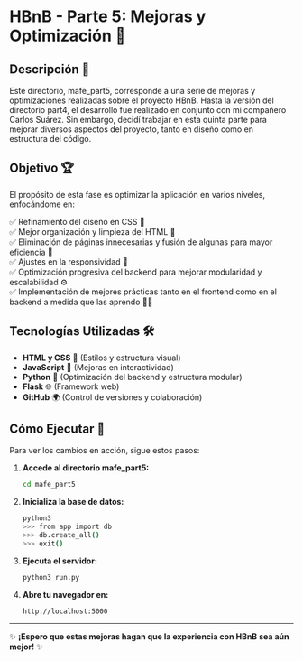 # HBnB - Parte 5: Mejoras y Optimización 🚀

## Descripción 📌
Este directorio, mafe_part5, corresponde a una serie de mejoras y optimizaciones realizadas sobre el proyecto HBnB. Hasta la versión del directorio part4, el desarrollo fue realizado en conjunto con mi compañero Carlos Suárez. Sin embargo, decidí trabajar en esta quinta parte para mejorar diversos aspectos del proyecto, tanto en diseño como en estructura del código.

## Objetivo 🏆
El propósito de esta fase es optimizar la aplicación en varios niveles, enfocándome en:

✅ Refinamiento del diseño en CSS 🎨  
✅ Mejor organización y limpieza del HTML 📄  
✅ Eliminación de páginas innecesarias y fusión de algunas para mayor eficiencia 🔄  
✅ Ajustes en la responsividad 📱  
✅ Optimización progresiva del backend para mejorar modularidad y escalabilidad ⚙️  
✅ Implementación de mejores prácticas tanto en el frontend como en el backend a medida que las aprendo 📖✨  

## Tecnologías Utilizadas 🛠️
- **HTML y CSS** 🎨 (Estilos y estructura visual)
- **JavaScript** 📜 (Mejoras en interactividad)
- **Python** 🐍 (Optimización del backend y estructura modular)
- **Flask** 🌐 (Framework web)
- **GitHub** 🌍 (Control de versiones y colaboración)

## Cómo Ejecutar 🚀
Para ver los cambios en acción, sigue estos pasos:

1. **Accede al directorio mafe_part5:**
   ```bash
   cd mafe_part5
   ```

2. **Inicializa la base de datos:**
   ```bash
   python3
   >>> from app import db
   >>> db.create_all()
   >>> exit()
   ```
3. **Ejecuta el servidor:**
   ```bash
   python3 run.py
   ```
4. **Abre tu navegador en:**
   ```
   http://localhost:5000
   ```


---
✨ **¡Espero que estas mejoras hagan que la experiencia con HBnB sea aún mejor!** ✨

